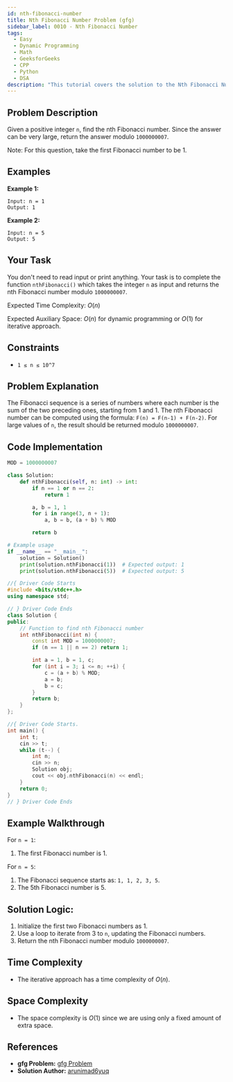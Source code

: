 ```yaml
---
id: nth-fibonacci-number
title: Nth Fibonacci Number Problem (gfg)
sidebar_label: 0010 - Nth Fibonacci Number
tags:
  - Easy
  - Dynamic Programming
  - Math
  - GeeksforGeeks
  - CPP
  - Python
  - DSA
description: "This tutorial covers the solution to the Nth Fibonacci Number problem from the GeeksforGeeks website, featuring implementations in Python and C++."
---
```


## Problem Description

Given a positive integer `n`, find the nth Fibonacci number. Since the answer can be very large, return the answer modulo `1000000007`.

Note: For this question, take the first Fibonacci number to be 1.

## Examples

**Example 1:**

```
Input: n = 1
Output: 1
```

**Example 2:**

```
Input: n = 5
Output: 5
```

## Your Task

You don't need to read input or print anything. Your task is to complete the function `nthFibonacci()` which takes the integer `n` as input and returns the nth Fibonacci number modulo `1000000007`.

Expected Time Complexity: $O(n)$

Expected Auxiliary Space: $O(n)$ for dynamic programming or $O(1)$ for iterative approach.

## Constraints

- `1 ≤ n ≤ 10^7`

## Problem Explanation

The Fibonacci sequence is a series of numbers where each number is the sum of the two preceding ones, starting from 1 and 1. The nth Fibonacci number can be computed using the formula: `F(n) = F(n-1) + F(n-2)`. For large values of `n`, the result should be returned modulo `1000000007`.

## Code Implementation

<Tabs>
  <TabItem value="Python" label="Python" default>
  <SolutionAuthor name="@arunimad6yuq"/>

```py
MOD = 1000000007

class Solution:
    def nthFibonacci(self, n: int) -> int:
        if n == 1 or n == 2:
            return 1

        a, b = 1, 1
        for i in range(3, n + 1):
            a, b = b, (a + b) % MOD

        return b

# Example usage
if __name__ == "__main__":
    solution = Solution()
    print(solution.nthFibonacci(1))  # Expected output: 1
    print(solution.nthFibonacci(5))  # Expected output: 5
```

  </TabItem>
  <TabItem value="C++" label="C++">
  <SolutionAuthor name="@YourUsername"/>

```cpp
//{ Driver Code Starts
#include <bits/stdc++.h>
using namespace std;

// } Driver Code Ends
class Solution {
public:
    // Function to find nth Fibonacci number
    int nthFibonacci(int n) {
        const int MOD = 1000000007;
        if (n == 1 || n == 2) return 1;

        int a = 1, b = 1, c;
        for (int i = 3; i <= n; ++i) {
            c = (a + b) % MOD;
            a = b;
            b = c;
        }
        return b;
    }
};

//{ Driver Code Starts.
int main() {
    int t;
    cin >> t;
    while (t--) {
        int n;
        cin >> n;
        Solution obj;
        cout << obj.nthFibonacci(n) << endl;
    }
    return 0;
}
// } Driver Code Ends
```

  </TabItem>
</Tabs>

## Example Walkthrough

For `n = 1`:

1. The first Fibonacci number is 1.

For `n = 5`:

1. The Fibonacci sequence starts as: `1, 1, 2, 3, 5`.
2. The 5th Fibonacci number is 5.

## Solution Logic:

1. Initialize the first two Fibonacci numbers as 1.
2. Use a loop to iterate from 3 to `n`, updating the Fibonacci numbers.
3. Return the nth Fibonacci number modulo `1000000007`.

## Time Complexity

- The iterative approach has a time complexity of $O(n)$.

## Space Complexity

- The space complexity is $O(1)$ since we are using only a fixed amount of extra space.

## References

- **gfg Problem:** [gfg Problem](https://www.geeksforgeeks.org/problems/nth-fibonacci-number1335/1?page=1&difficulty=Easy&sortBy=submissions)
- **Solution Author:** [arunimad6yuq](https://www.geeksforgeeks.org/user/arunimad6yuq/)
